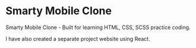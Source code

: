 # Smarty Mobile Clone

Smarty Mobile Clone - Built for learning HTML, CSS, SCSS practice coding.

I have also created a separate project website using React.
